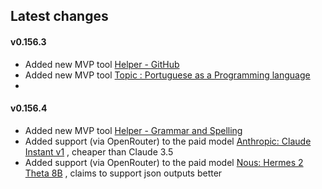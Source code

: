 ## Latest changes

#### v0.156.3
 - Added new MVP tool [Helper - GitHub](docs/personas/github-helper)
 - Added new MVP tool [Topic : Portuguese as a Programming language](docs/personas/portuguese-journalist)
 - 
#### v0.156.4
 - Added new MVP tool [Helper - Grammar and Spelling](docs/personas/spelling-grammar-helper)
 - Added support (via OpenRouter) to the paid model [Anthropic: Claude Instant v1](https://openrouter.ai/models/anthropic/claude-instant-1:beta) , 
   cheaper than Claude 3.5
 - Added support (via OpenRouter) to the paid model [Nous: Hermes 2 Theta 8B](https://openrouter.ai/models/nousresearch/hermes-2-theta-llama-3-8b) , 
   claims to support json outputs better